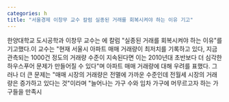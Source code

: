 ```yaml
---
categories: h
title: "서울경제 이창무 교수 칼럼 실종된 거래를 회복시켜야 하는 이유 기고"
---
```

한양대학교 도시공학과 이창무 교수는 에 칼럼 "실종된 거래를 회복시켜야 하는 이유"를 기고했다.이 교수는 "현재 서울시 아파트 매매 거래량이 최저치를 기록하고 있다, 지금 관측되는 1000건 정도의 거래량 수준이 지속된다면 이는 2010년대 초반보다 더 심각한 하우스푸어 문제가 만들어질 수 있다"며 아파트 매매 거래량에 대해 우려를 표했다. 그러나 더 큰 문제는 "매매 시장의 거래량은 전멸에 가까운 수준인데 전월세 시장의 거래량은 증가하고 있다는 것"이라며 "늘어나는 가구 수와 임차 가구에 머무르고자 하는 가구들을 만족시